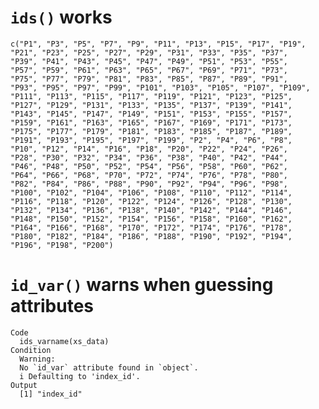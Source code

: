 # `ids()` works

    c("P1", "P3", "P5", "P7", "P9", "P11", "P13", "P15", "P17", "P19", 
    "P21", "P23", "P25", "P27", "P29", "P31", "P33", "P35", "P37", 
    "P39", "P41", "P43", "P45", "P47", "P49", "P51", "P53", "P55", 
    "P57", "P59", "P61", "P63", "P65", "P67", "P69", "P71", "P73", 
    "P75", "P77", "P79", "P81", "P83", "P85", "P87", "P89", "P91", 
    "P93", "P95", "P97", "P99", "P101", "P103", "P105", "P107", "P109", 
    "P111", "P113", "P115", "P117", "P119", "P121", "P123", "P125", 
    "P127", "P129", "P131", "P133", "P135", "P137", "P139", "P141", 
    "P143", "P145", "P147", "P149", "P151", "P153", "P155", "P157", 
    "P159", "P161", "P163", "P165", "P167", "P169", "P171", "P173", 
    "P175", "P177", "P179", "P181", "P183", "P185", "P187", "P189", 
    "P191", "P193", "P195", "P197", "P199", "P2", "P4", "P6", "P8", 
    "P10", "P12", "P14", "P16", "P18", "P20", "P22", "P24", "P26", 
    "P28", "P30", "P32", "P34", "P36", "P38", "P40", "P42", "P44", 
    "P46", "P48", "P50", "P52", "P54", "P56", "P58", "P60", "P62", 
    "P64", "P66", "P68", "P70", "P72", "P74", "P76", "P78", "P80", 
    "P82", "P84", "P86", "P88", "P90", "P92", "P94", "P96", "P98", 
    "P100", "P102", "P104", "P106", "P108", "P110", "P112", "P114", 
    "P116", "P118", "P120", "P122", "P124", "P126", "P128", "P130", 
    "P132", "P134", "P136", "P138", "P140", "P142", "P144", "P146", 
    "P148", "P150", "P152", "P154", "P156", "P158", "P160", "P162", 
    "P164", "P166", "P168", "P170", "P172", "P174", "P176", "P178", 
    "P180", "P182", "P184", "P186", "P188", "P190", "P192", "P194", 
    "P196", "P198", "P200")

# `id_var()` warns when guessing attributes

    Code
      ids_varname(xs_data)
    Condition
      Warning:
      No `id_var` attribute found in `object`.
      i Defaulting to 'index_id'.
    Output
      [1] "index_id"

